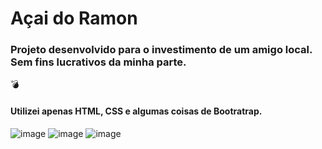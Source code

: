 # Açai do Ramon

<h3> Projeto desenvolvido para o investimento de um amigo local. Sem fins lucrativos da minha parte. </h3>

:bomb: <h4> Utilizei apenas HTML, CSS e algumas coisas de Bootratrap. </h4>


![image](https://user-images.githubusercontent.com/51215549/114048926-5b8aba00-9861-11eb-966a-dca831cb0ba9.png)
![image](https://user-images.githubusercontent.com/51215549/114048963-65142200-9861-11eb-9f15-9e70868a061b.png)
![image](https://user-images.githubusercontent.com/51215549/114048974-69d8d600-9861-11eb-9df2-4ac8ee09cfce.png)
